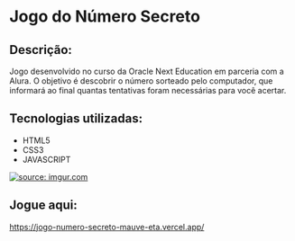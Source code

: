 # Jogo do Número Secreto
## Descrição:
Jogo desenvolvido no curso da Oracle Next Education em parceria com a Alura. O objetivo é descobrir o número sorteado pelo computador, que informará ao final quantas tentativas foram necessárias para você acertar.

## Tecnologias utilizadas:
- HTML5
- CSS3
- JAVASCRIPT

<a href="https://imgur.com/OKpe4gC"><img src="https://i.imgur.com/OKpe4gC.png" title="source: imgur.com" /></a>

## Jogue aqui:
https://jogo-numero-secreto-mauve-eta.vercel.app/
